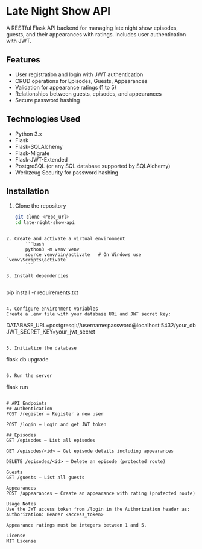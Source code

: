 # Late Night Show API

A RESTful Flask API backend for managing late night show episodes, guests, and their appearances with ratings. Includes user authentication with JWT.

## Features

- User registration and login with JWT authentication  
- CRUD operations for Episodes, Guests, Appearances  
- Validation for appearance ratings (1 to 5)  
- Relationships between guests, episodes, and appearances  
- Secure password hashing  

## Technologies Used

- Python 3.x  
- Flask  
- Flask-SQLAlchemy  
- Flask-Migrate  
- Flask-JWT-Extended  
- PostgreSQL (or any SQL database supported by SQLAlchemy)  
- Werkzeug Security for password hashing  

## Installation

1. Clone the repository  
   ```bash
   git clone <repo_url>
   cd late-night-show-api
```

2. Create and activate a virtual environment
       ```bash
       python3 -m venv venv
       source venv/bin/activate   # On Windows use `venv\Scripts\activate`
       ```

3. Install dependencies


```
pip install -r requirements.txt
```

4. Configure environment variables
Create a .env file with your database URL and JWT secret key:
```
DATABASE_URL=postgresql://username:password@localhost:5432/your_db
JWT_SECRET_KEY=your_jwt_secret
```

5. Initialize the database
```
flask db upgrade
```

6. Run the server
```
flask run
```

# API Endpoints
## Authentication
POST /register — Register a new user

POST /login — Login and get JWT token

## Episodes
GET /episodes — List all episodes

GET /episodes/<id> — Get episode details including appearances

DELETE /episodes/<id> — Delete an episode (protected route)

Guests
GET /guests — List all guests

Appearances
POST /appearances — Create an appearance with rating (protected route)

Usage Notes
Use the JWT access token from /login in the Authorization header as:
Authorization: Bearer <access_token>

Appearance ratings must be integers between 1 and 5.

License
MIT License
